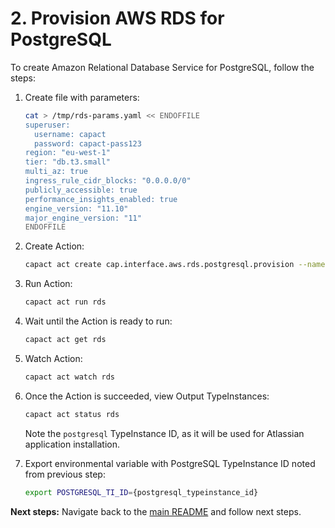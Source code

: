 # 2. Provision AWS RDS for PostgreSQL

To create Amazon Relational Database Service for PostgreSQL, follow the steps:

1. Create file with parameters:

    ```bash
    cat > /tmp/rds-params.yaml << ENDOFFILE
    superuser:
      username: capact
      password: capact-pass123
    region: "eu-west-1"
    tier: "db.t3.small"
    multi_az: true
    ingress_rule_cidr_blocks: "0.0.0.0/0"
    publicly_accessible: true
    performance_insights_enabled: true
    engine_version: "11.10"
    major_engine_version: "11"
    ENDOFFILE
    ```

1. Create Action:

    ```bash
    capact act create cap.interface.aws.rds.postgresql.provision --name rds --parameters-from-file /tmp/rds-params.yaml
    ```

1. Run Action:

    ```bash
    capact act run rds
    ```

1. Wait until the Action is ready to run:

    ```bash
    capact act get rds
    ```   

1. Watch Action:

    ```bash
    capact act watch rds
    ```

1. Once the Action is succeeded, view Output TypeInstances:

   ```bash
   capact act status rds
   ```
    
   Note the `postgresql` TypeInstance ID, as it will be used for Atlassian application installation.

1. Export environmental variable with PostgreSQL TypeInstance ID noted from previous step:

   ```bash
   export POSTGRESQL_TI_ID={postgresql_typeinstance_id}
   ```

**Next steps:** Navigate back to the [main README](./README.md) and follow next steps.

